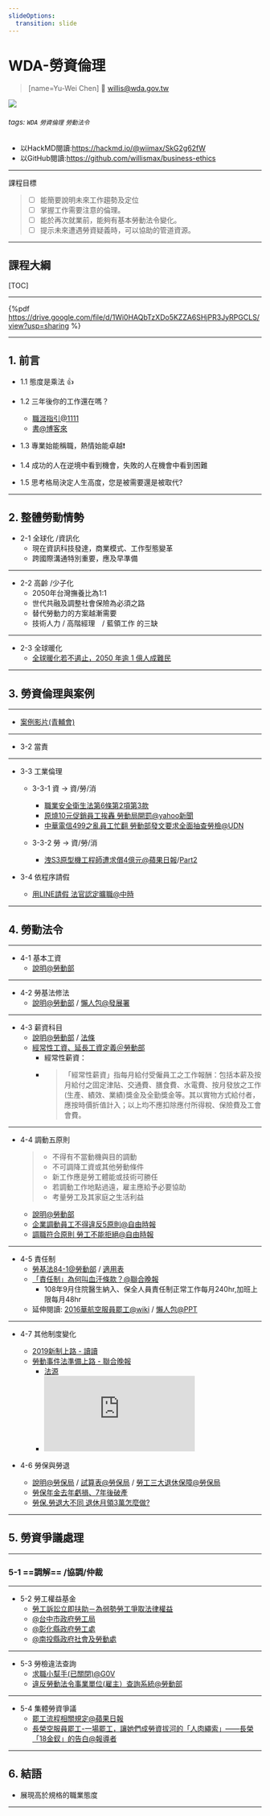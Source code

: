 ```yaml
---
slideOptions:
  transition: slide
---
```

# WDA-勞資倫理

>[name=Yu-Wei Chen] :email: willis@wda.gov.tw 

![](https://i.imgur.com/aRRjvBQ.png)
###### tags: `WDA` `勞資倫理` `勞動法令`

- 以HackMD閱讀:https://hackmd.io/@wiimax/SkG2g62fW
- 以GitHub閱讀:https://github.com/willismax/business-ethics


---


課程目標
> - [ ] 能簡要說明未來工作趨勢及定位
> - [ ] 掌握工作需要注意的倫理。
> - [ ] 能於再次就業前，能夠有基本勞動法令變化。
> - [ ] 提示未來遭遇勞資疑義時，可以協助的管道資源。

----

## 課程大綱
[TOC]



---
{%pdf https://drive.google.com/file/d/1Wi0HAQbTzXDo5KZZA6SHjPR3JyRPGCLS/view?usp=sharing %}

---

## 1. 前言

- 1.1 <span><!-- .element: class="fragment highlight-red" -->態度</span>是乘法 :+1: 
- 1.2 三年後你的工作還在嗎？ 
    - [職涯指引@1111](https://career.1111.com.tw/careerroute/intro.aspx) 
    - [書@博客來](https://www.books.com.tw/products/0010641668?gclid=Cj0KCQiA6JjgBRDbARIsANfu58H-p3-As3JAC-GV3lH8_twgb06FTGFmMvBYodJiLsVn_pNAJzpfnPYaAtLAEALw_wcB)

- 1.3 專業始能稱職，熱情始能卓越:exclamation: 

- 1.4 成功的人在逆境中看到<span><!-- .element: class="fragment highlight-red" -->機會</span>，失敗的人在機會中看到<span><!-- .element: class="fragment highlight-blue" -->困難</span>

- 1.5 思考格局決定人生高度，您是被需要還是被取代? 


---

## 2. 整體勞動情勢

- 2-1 全球化 /資訊化
    - 現在資訊科技發達，商業模式、工作型態變革
    - 跨國際溝通特別重要，應及早準備

----

- 2-2 高齡 /少子化
    - 2050年台灣撫養比為1:1
    - 世代共融及調整社會保險為必須之路
    - 替代勞動力的方案越漸需要
    - 技術人力 / 高階經理　/ 藍領工作 的三缺

----

- 2-3 全球暖化
    - [全球暖化若不遏止，2050 年逾 1 億人成難民](http://technews.tw/2018/03/20/climate-change-could-force-more-than-140-million-people-from-their-homes-by-2050/)

---

## 3. 勞資倫理與案例

----

- [案例影片(青輔會)](https://www.youtube.com/embed/9cL-N2HGFBU?rel=0)

----

- 3-2 當責

----
- 3-3 工業倫理

    - 3-3-1 資 -> 資/勞/消
        - [職業安全衛生法第6條第2項第3款](https://laws.mol.gov.tw/FLAW/FLAWDOC01.aspx?lsid=FL015013&flno=6)
        - [原燒10元促銷員工挨轟 勞動局開罰@yahoo新聞](https://tw.news.yahoo.com/%E5%8E%9F%E7%87%9210%E5%85%83%E4%BF%83%E9%8A%B7%E5%93%A1%E5%B7%A5%E6%8C%A8%E8%BD%9F-%E5%8B%9E%E5%8B%95%E5%B1%80%E9%96%8B%E7%BD%B0-080115527.html)
        - [中華電信499之亂員工忙翻 勞動部發文要求全面抽查勞檢@UDN](https://udn.com/news/story/7238/3136151)

    - 3-3-2 勞 -> 資/勞/消 
        - [洩S3原型機工程師遭求償4億元@蘋果日報](https://tw.appledaily.com/new/realtime/20130520/180954/)/[Part2](https://davidli.pixnet.net/blog/post/38697303-%E5%88%A4%E8%B3%A094%E8%90%AC%EF%BC%9B%E8%80%95%E8%88%886146%E8%A6%81%E4%BB%96%E8%B3%A04%E5%84%84%EF%BC%8C3%E5%BA%A6%E8%AA%BF%E8%A7%A3%E7%84%A1%E5%85%B1%E8%AD%98%28)


- 3-4 依程序請假 
    - [用LINE請假 法官認定曠職@中時](https://www.chinatimes.com/newspapers/20150414000404-260114)


---


## 4. 勞動法令

----

- 4-1 基本工資 
    - [說明@勞動部](https://www.mol.gov.tw/topic/3067/5990/5999/) 
----
- 4-2 勞基法修法 
    - [說明@勞動部](https://www.mol.gov.tw/topic/34395/) / [懶人包@發展署](https://www.wda.gov.tw/News_Content.aspx?n=8DC97C01DCF594B0&sms=B765994FC1B39759&s=E3ED33F423CF9F61)

----

- 4-3 薪資科目 
    - [說明@勞動部](https://www.mol.gov.tw/topic/3067/5991/6008/19156/) / [法條](https://laws.mol.gov.tw/FLAW/FLAWDOC01.aspx?lsid=FL014930&flno=2)
    - [經常性工資、延長工資定義＠勞動部](https://statdb.mol.gov.tw/html/com/st0302.htm)
        - 經常性薪資：
        - > 「經常性薪資」指每月給付受僱員工之工作報酬：包括本薪及按月給付之固定津貼、交通費、膳食費、水電費、按月發放之工作(生產、績效、業績)獎金及全勤獎金等。其以實物方式給付者，應按時價折值計入；以上均不應扣除應付所得稅、保險費及工會會費。

----

- 4-4 調動五原則 
    > - 不得有不當動機與目的調動
    > - 不可調降工資或其他勞動條件
    > - 新工作應是勞工體能或技術可勝任
    > - 若調動工作地點過遠，雇主應給予必要協助
    > - 考量勞工及其家庭之生活利益
    - [說明@勞動部](https://www.mol.gov.tw/service/19851/19852/19859/14647/) 
    - [企業調動員工不得違反5原則@自由時報](https://ec.ltn.com.tw/article/paper/1296556)
    - [調職符合原則 勞工不能拒絕@自由時報](https://m.ltn.com.tw/news/weeklybiz/paper/1296557)

----

- 4-5 責任制 
    - [勞基法84-1@勞動部](https://www.mol.gov.tw/topic/3067/14530/19536/) / [適用表](https://www.mol.gov.tw/media/5758696/%E5%8B%9E%E5%8B%95%E5%9F%BA%E6%BA%96%E6%B3%95%E7%AC%AC84%E6%A2%9D%E4%B9%8B1%E5%B7%A5%E4%BD%9C%E8%80%85.pdf)
    - [「責任制」為何叫血汗條款？@聯合晚報](https://udn.com/news/story/7269/3703744)
        - 108年9月住院醫生納入、保全人員責任制正常工作每月240hr,加班上限每月48hr
    - 延伸閱讀: [2016華航空服員罷工@wiki](https://zh.wikipedia.org/wiki/2016%E5%B9%B4%E4%B8%AD%E8%8F%AF%E8%88%AA%E7%A9%BA%E7%A9%BA%E6%9C%8D%E5%93%A1%E7%BD%B7%E5%B7%A5%E4%BA%8B%E4%BB%B6) / [懶人包@PPT](https://www.ptt.cc/bbs/Gossiping/M.1466701116.A.483.html)

----
- 4-7 其他制度變化
    - [2019新制上路 - 讀讀](http://www.readthis.one/post11208171045594?utm_source=lineshare&utm_medium=top)
    - [勞動事件法準備上路 - 聯合晚報](https://udn.com/news/story/7238/4143200)
        - [法源](https://law.moj.gov.tw/LawClass/LawAll.aspx?pcode=B0010064)
        - ![](https://pgw.udn.com.tw/gw/photo.php?u=https://uc.udn.com.tw/photo/2019/11/04/6/7023924.jpg&x=0&y=0&sw=0&sh=0&sl=W&fw=300&exp=3600)



- 4-6 勞保與勞退 
    - [說明@勞保局](https://www.bli.gov.tw/sub.aspx?a=xTzPGZpitfk%3D) / [試算表@勞保局](https://www.bli.gov.tw/0014163.html) / [勞工三大退休保障@勞保局](https://www.bli.gov.tw/Files/12845)
    - [勞保年金去年虧損、7年後破產](https://www.thenewslens.com/article/112782)
    - [勞保.勞退大不同 退休月領3萬怎麼做?](https://www.youtube.com/watch?v=UqpIMX6hn1Q)

----

## 5. 勞資爭議處理

---



### 5-1 ==調解== /協調/仲裁

----

- 5-2 勞工權益基金
    - [勞工訴訟立即扶助－為弱勢勞工爭取法律權益](https://www.laf.org.tw/index.php?action=media_detail&p=1&id=192) 
    - [@台中市政府勞工局](https://www.labor.taichung.gov.tw/23939/23987/23993/362714/post)
    - [@彰化縣政府勞工處](https://labor.chcg.gov.tw/07other/other01_list.asp?topsn=2119)
    - [@南投縣政府社會及勞動處](https://www.nantou.gov.tw/big5/link.asp?cid=1210&cid1=1216&dptid=376480000AU130000)

----

- 5-3 勞檢違法查詢 
    - [求職小幫手(已關閉)@G0V](http://jobhelper.g0v.ronny.tw/) 
    - [違反勞動法令事業單位(雇主）查詢系統@勞動部](https://announcement.mol.gov.tw/)

----
- 5-4 集體勞資爭議
    - [罷工流程相關規定@蘋果日報](https://img.appledaily.com.tw/images/twapple/640pix/20180728/LA01/LA01_003.jpg)
    - [長榮空服員罷工-一場罷工，讓她們成勞資拔河的「人肉繩索」——長榮「18金釵」的告白@報導者](https://www.twreporter.org/a/eva-air-flight-attendants-strike-18-members-interview)
---

## 6. 結語
 - 展現高於規格的職業態度 

---